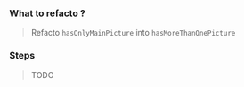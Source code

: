 ### What to refacto ?

> Refacto `hasOnlyMainPicture` into `hasMoreThanOnePicture`

### Steps

> TODO
